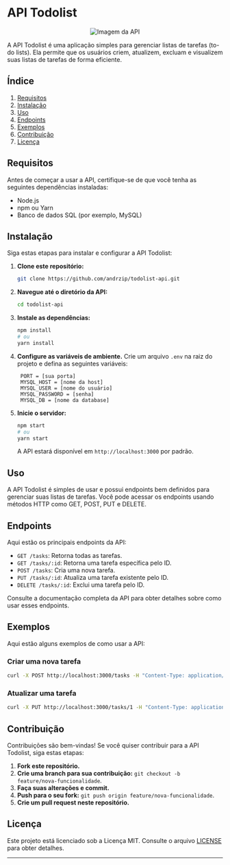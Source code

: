 # API Todolist

<p align="center">
  <img src="https://i.pinimg.com/originals/a2/4c/b5/a24cb568fa40046f8562dbc45cea8506.gif" alt="Imagem da API">
</p>

A API Todolist é uma aplicação simples para gerenciar listas de tarefas (to-do lists). Ela permite que os usuários criem, atualizem, excluam e visualizem suas listas de tarefas de forma eficiente.

## Índice

1. [Requisitos](#requisitos)
2. [Instalação](#instalação)
3. [Uso](#uso)
4. [Endpoints](#endpoints)
5. [Exemplos](#exemplos)
6. [Contribuição](#contribuição)
7. [Licença](#licença)

## Requisitos

Antes de começar a usar a API, certifique-se de que você tenha as seguintes dependências instaladas:

- Node.js
- npm ou Yarn
- Banco de dados SQL (por exemplo, MySQL)

## Instalação

Siga estas etapas para instalar e configurar a API Todolist:

1. **Clone este repositório:**

   ```bash
   git clone https://github.com/andrzip/todolist-api.git
   ```

2. **Navegue até o diretório da API:**

   ```bash
   cd todolist-api
   ```

3. **Instale as dependências:**

   ```bash
   npm install
   # ou
   yarn install
   ```

4. **Configure as variáveis de ambiente.** Crie um arquivo `.env` na raiz do projeto e defina as seguintes variáveis:

   ```dotenv
    PORT = [sua porta]
    MYSQL_HOST = [nome da host]
    MYSQL_USER = [nome do usuário]
    MYSQL_PASSWORD = [senha]
    MYSQL_DB = [nome da database]
   ```

5. **Inicie o servidor:**

   ```bash
   npm start
   # ou
   yarn start
   ```

   A API estará disponível em `http://localhost:3000` por padrão.

## Uso

A API Todolist é simples de usar e possui endpoints bem definidos para gerenciar suas listas de tarefas. Você pode acessar os endpoints usando métodos HTTP como GET, POST, PUT e DELETE.

## Endpoints

Aqui estão os principais endpoints da API:

- `GET /tasks`: Retorna todas as tarefas.
- `GET /tasks/:id`: Retorna uma tarefa específica pelo ID.
- `POST /tasks`: Cria uma nova tarefa.
- `PUT /tasks/:id`: Atualiza uma tarefa existente pelo ID.
- `DELETE /tasks/:id`: Exclui uma tarefa pelo ID.

Consulte a documentação completa da API para obter detalhes sobre como usar esses endpoints.

## Exemplos

Aqui estão alguns exemplos de como usar a API:

### Criar uma nova tarefa

```bash
curl -X POST http://localhost:3000/tasks -H "Content-Type: application/json" -d '{"title": "Comprar leite"}'
```

### Atualizar uma tarefa

```bash
curl -X PUT http://localhost:3000/tasks/1 -H "Content-Type: application/json" -d '{"title": Comprar cereal, "status": "finalizado"}'
```

## Contribuição

Contribuições são bem-vindas! Se você quiser contribuir para a API Todolist, siga estas etapas:

1. **Fork este repositório.**
2. **Crie uma branch para sua contribuição:** `git checkout -b feature/nova-funcionalidade`.
3. **Faça suas alterações e commit.**
4. **Push para o seu fork:** `git push origin feature/nova-funcionalidade`.
5. **Crie um pull request neste repositório.**

## Licença

Este projeto está licenciado sob a Licença MIT. Consulte o arquivo [LICENSE](LICENSE) para obter detalhes.

---
